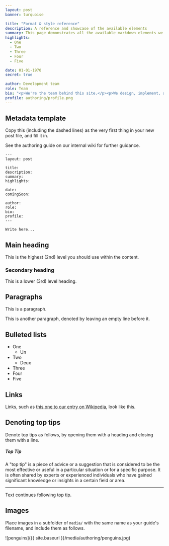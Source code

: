 ```yaml
---
layout: post
banner: turquoise

title: "Format & style reference"
description: A reference and showcase of the available elements
summary: This page demonstrates all the available markdown elements we have designed and implemented. Look at the source for how to use them, and the output page to see how they look.
highlights:
  - One
  - Two
  - Three
  - Four
  - Five

date: 01-01-1970
secret: true

author: Development team
role: Team
bio: "<p>We're the team behind this site.</p><p>We design, implement, and write instructions.</p>"
profile: authoring/profile.png
---
```


## Metadata template

Copy this (including the dashed lines) as the very first thing in your new post file, and fill it in.

See the authoring guide on our internal wiki for further guidance.

```
---
layout: post

title: 
description: 
summary: 
highlights:

date: 
comingSoon: 

author: 
role: 
bio: 
profile: 
---

Write here...
```

## Main heading

This is the highest (2nd) level you should use within the content.

### Secondary heading

This is a lower (3rd) level heading.

## Paragraphs

This is a paragraph.

This is another paragraph, denoted by leaving an empty line before it.

## Bulleted lists

- One
  - Un
- Two
  - Deux
- Three
- Four
- Five

## Links

Links, such as [this one to our entry on Wikipedia](https://en.wikipedia.org/wiki/Scott_Logic), look like this.

## Denoting top tips

Denote top tips as follows, by opening them with a heading and closing them with a line.

##### Top Tip

A "top tip" is a piece of advice or a suggestion that is considered to be the most effective or useful in a particular situation or for a specific purpose. It is often shared by experts or experienced individuals who have gained significant knowledge or insights in a certain field or area.

---

Text continues following top tip.

## Images

Place images in a subfolder of `media/` with the same name as your guide's filename, and include them as follows.

![penguins]({{ site.baseurl }}/media/authoring/penguins.jpg)
